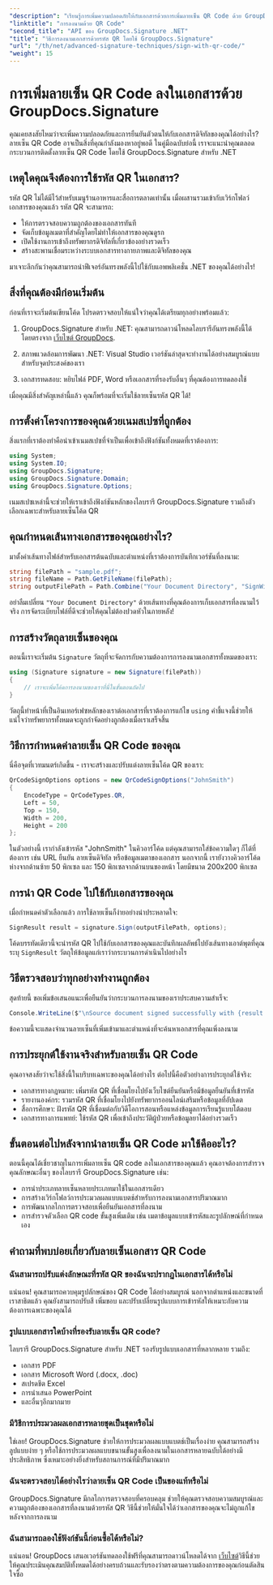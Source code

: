 ```yaml
---
"description": "เรียนรู้การเพิ่มความปลอดภัยให้กับเอกสารด้วยการเพิ่มลายเซ็น QR Code ด้วย GroupDocs.Signature สำหรับ .NET ใช้งานง่าย พร้อมตัวอย่างโค้ดที่สมบูรณ์"
"linktitle": "การลงนามด้วย QR Code"
"second_title": "API ของ GroupDocs.Signature .NET"
"title": "วิธีการลงนามเอกสารด้วยรหัส QR โดยใช้ GroupDocs.Signature"
"url": "/th/net/advanced-signature-techniques/sign-with-qr-code/"
"weight": 15
---
```


# การเพิ่มลายเซ็น QR Code ลงในเอกสารด้วย GroupDocs.Signature

คุณเคยสงสัยไหมว่าจะเพิ่มความปลอดภัยและการยืนยันตัวตนให้กับเอกสารดิจิทัลของคุณได้อย่างไร? ลายเซ็น QR Code อาจเป็นสิ่งที่คุณกำลังมองหาอยู่พอดี ในคู่มือฉบับย่อนี้ เราจะแนะนำคุณตลอดกระบวนการติดตั้งลายเซ็น QR Code โดยใช้ GroupDocs.Signature สำหรับ .NET

## เหตุใดคุณจึงต้องการใช้รหัส QR ในเอกสาร?

รหัส QR ไม่ได้มีไว้สำหรับเมนูร้านอาหารและสื่อการตลาดเท่านั้น เมื่อผสานรวมเข้ากับเวิร์กโฟลว์เอกสารของคุณแล้ว รหัส QR จะสามารถ:

- ให้การตรวจสอบความถูกต้องของเอกสารทันที
- จัดเก็บข้อมูลเมตาที่สำคัญโดยไม่ทำให้เอกสารของคุณดูรก
- เปิดใช้งานการเข้าถึงทรัพยากรดิจิทัลที่เกี่ยวข้องอย่างรวดเร็ว
- สร้างสะพานเชื่อมระหว่างระบบเอกสารทางกายภาพและดิจิทัลของคุณ

มาเจาะลึกกันว่าคุณสามารถนำฟีเจอร์อันทรงพลังนี้ไปใช้กับแอพพลิเคชั่น .NET ของคุณได้อย่างไร!

## สิ่งที่คุณต้องมีก่อนเริ่มต้น

ก่อนที่เราจะเริ่มต้นเขียนโค้ด โปรดตรวจสอบให้แน่ใจว่าคุณได้เตรียมทุกอย่างพร้อมแล้ว:

1. GroupDocs.Signature สำหรับ .NET: คุณสามารถดาวน์โหลดไลบรารีอันทรงพลังนี้ได้โดยตรงจาก [เว็บไซต์ GroupDocs](https://releases-groupdocs.com/signature/net/).

2. สภาพแวดล้อมการพัฒนา .NET: Visual Studio เวอร์ชันล่าสุดจะทำงานได้อย่างสมบูรณ์แบบสำหรับจุดประสงค์ของเรา

3. เอกสารทดสอบ: หยิบไฟล์ PDF, Word หรือเอกสารที่รองรับอื่นๆ ที่คุณต้องการทดลองใช้

เมื่อคุณมีสิ่งสำคัญเหล่านี้แล้ว คุณก็พร้อมที่จะเริ่มใช้ลายเซ็นรหัส QR ได้!

## การตั้งค่าโครงการของคุณด้วยเนมสเปซที่ถูกต้อง

สิ่งแรกที่เราต้องทำคือนำเข้าเนมสเปซที่จำเป็นเพื่อเข้าถึงฟังก์ชันทั้งหมดที่เราต้องการ:

```csharp
using System;
using System.IO;
using GroupDocs.Signature;
using GroupDocs.Signature.Domain;
using GroupDocs.Signature.Options;
```

เนมสเปซเหล่านี้จะช่วยให้เราเข้าถึงฟังก์ชันหลักของไลบรารี GroupDocs.Signature รวมถึงตัวเลือกเฉพาะสำหรับลายเซ็นโค้ด QR

## คุณกำหนดเส้นทางเอกสารของคุณอย่างไร?

มาตั้งค่าเส้นทางไฟล์สำหรับเอกสารต้นฉบับและตำแหน่งที่เราต้องการบันทึกเวอร์ชันที่ลงนาม:

```csharp
string filePath = "sample.pdf";
string fileName = Path.GetFileName(filePath);
string outputFilePath = Path.Combine("Your Document Directory", "SignWithQRCode", fileName);
```

อย่าลืมเปลี่ยน `"Your Document Directory"` ด้วยเส้นทางที่คุณต้องการเก็บเอกสารที่ลงนามไว้จริง การจัดระเบียบไฟล์ที่ดีจะช่วยให้คุณไม่ต้องปวดหัวในภายหลัง!

## การสร้างวัตถุลายเซ็นของคุณ

ตอนนี้เราจะเริ่มต้น `Signature` วัตถุที่จะจัดการกับความต้องการการลงนามเอกสารทั้งหมดของเรา:

```csharp
using (Signature signature = new Signature(filePath))
{
    // เราจะเพิ่มโค้ดการลงนามของเราที่นี่ในขั้นตอนถัดไป
}
```

วัตถุนี้ทำหน้าที่เป็นอินเทอร์เฟซหลักของเราต่อเอกสารที่เราต้องการแก้ไข `using` คำชี้แจงนี้ช่วยให้แน่ใจว่าทรัพยากรทั้งหมดจะถูกกำจัดอย่างถูกต้องเมื่อเราเสร็จสิ้น

## วิธีการกำหนดค่าลายเซ็น QR Code ของคุณ

นี่คือจุดที่เวทมนตร์เกิดขึ้น - เราจะสร้างและปรับแต่งลายเซ็นโค้ด QR ของเรา:

```csharp
QrCodeSignOptions options = new QrCodeSignOptions("JohnSmith")
{
    EncodeType = QrCodeTypes.QR,
    Left = 50,
    Top = 150,
    Width = 200,
    Height = 200
};
```

ในตัวอย่างนี้ เรากำลังเข้ารหัส "JohnSmith" ในคิวอาร์โค้ด แต่คุณสามารถใส่ข้อความใดๆ ก็ได้ที่ต้องการ เช่น URL ยืนยัน ลายเซ็นดิจิทัล หรือข้อมูลเมตาของเอกสาร นอกจากนี้ เรายังวางคิวอาร์โค้ดห่างจากด้านซ้าย 50 พิกเซล และ 150 พิกเซลจากด้านบนของหน้า โดยมีขนาด 200x200 พิกเซล

## การนำ QR Code ไปใช้กับเอกสารของคุณ

เมื่อกำหนดค่าตัวเลือกแล้ว การใช้ลายเซ็นก็ง่ายอย่างน่าประหลาดใจ:

```csharp
SignResult result = signature.Sign(outputFilePath, options);
```

โค้ดบรรทัดเดียวนี้จะนำรหัส QR ไปใช้กับเอกสารของคุณและบันทึกผลลัพธ์ไปยังเส้นทางเอาต์พุตที่คุณระบุ `SignResult` วัตถุให้ข้อมูลแก่เราว่ากระบวนการดำเนินไปอย่างไร

## วิธีตรวจสอบว่าทุกอย่างทำงานถูกต้อง

สุดท้ายนี้ ขอเพิ่มข้อเสนอแนะเพื่อยืนยันว่ากระบวนการลงนามของเราประสบความสำเร็จ:

```csharp
Console.WriteLine($"\nSource document signed successfully with {result.Succeeded.Count} signature(s).\nFile saved at {outputFilePath}.");
```

ข้อความนี้จะแสดงจำนวนลายเซ็นที่เพิ่มเข้ามาและตำแหน่งที่จะค้นหาเอกสารที่คุณเพิ่งลงนาม

## การประยุกต์ใช้งานจริงสำหรับลายเซ็น QR Code

คุณอาจสงสัยว่าจะใช้สิ่งนี้ในบริบทเฉพาะของคุณได้อย่างไร ต่อไปนี้คือตัวอย่างการประยุกต์ใช้จริง:

- เอกสารทางกฎหมาย: เพิ่มรหัส QR ที่เชื่อมโยงไปยังเว็บไซต์ยืนยันหรือมีข้อมูลยืนยันที่เข้ารหัส
- รายงานองค์กร: รวมรหัส QR ที่เชื่อมโยงไปยังทรัพยากรออนไลน์เสริมหรือข้อมูลที่อัปเดต
- สื่อการศึกษา: ฝังรหัส QR ที่เชื่อมต่อกับวิดีโอการสอนหรือแหล่งข้อมูลการเรียนรู้แบบโต้ตอบ
- เอกสารทางการแพทย์: ใช้รหัส QR เพื่อเข้าถึงประวัติผู้ป่วยหรือข้อมูลยาได้อย่างรวดเร็ว

## ขั้นตอนต่อไปหลังจากนำลายเซ็น QR Code มาใช้คืออะไร?

ตอนนี้คุณได้เชี่ยวชาญในการเพิ่มลายเซ็น QR code ลงในเอกสารของคุณแล้ว คุณอาจต้องการสำรวจคุณลักษณะอื่นๆ ของไลบรารี GroupDocs.Signature เช่น:

- การนำประเภทลายเซ็นหลายประเภทมาใช้ในเอกสารเดียว
- การสร้างเวิร์กโฟลว์การประมวลผลแบบแบตช์สำหรับการลงนามเอกสารปริมาณมาก
- การพัฒนากลไกการตรวจสอบเพื่อยืนยันเอกสารที่ลงนาม
- การสำรวจตัวเลือก QR code ขั้นสูงเพิ่มเติม เช่น เมตาข้อมูลแบบเข้ารหัสและรูปลักษณ์ที่กำหนดเอง

## คำถามที่พบบ่อยเกี่ยวกับลายเซ็นเอกสาร QR Code

### ฉันสามารถปรับแต่งลักษณะที่รหัส QR ของฉันจะปรากฏในเอกสารได้หรือไม่

แน่นอน! คุณสามารถควบคุมรูปลักษณ์ของ QR Code ได้อย่างสมบูรณ์ นอกจากตำแหน่งและขนาดที่เราสาธิตแล้ว คุณยังสามารถปรับสี เพิ่มขอบ และปรับเปลี่ยนรูปแบบการเข้ารหัสให้เหมาะกับความต้องการเฉพาะของคุณได้

### รูปแบบเอกสารใดบ้างที่รองรับลายเซ็น QR code?

ไลบรารี GroupDocs.Signature สำหรับ .NET รองรับรูปแบบเอกสารที่หลากหลาย รวมถึง:
- เอกสาร PDF
- เอกสาร Microsoft Word (.docx, .doc)
- สเปรดชีต Excel
- การนำเสนอ PowerPoint
- และอื่นๆอีกมากมาย

### มีวิธีการประมวลผลเอกสารหลายชุดเป็นชุดหรือไม่

ใช่เลย! GroupDocs.Signature ช่วยให้การประมวลผลแบบแบตช์เป็นเรื่องง่าย คุณสามารถสร้างลูปแบบง่าย ๆ หรือใช้การประมวลผลแบบขนานขั้นสูงเพื่อลงนามในเอกสารหลายฉบับได้อย่างมีประสิทธิภาพ ซึ่งเหมาะอย่างยิ่งสำหรับสถานการณ์ที่มีปริมาณมาก

### ฉันจะตรวจสอบได้อย่างไรว่าลายเซ็น QR Code เป็นของแท้หรือไม่

GroupDocs.Signature มีกลไกการตรวจสอบที่ครอบคลุม ช่วยให้คุณตรวจสอบความสมบูรณ์และความถูกต้องของเอกสารที่ลงนามด้วยรหัส QR วิธีนี้ช่วยให้มั่นใจได้ว่าเอกสารของคุณจะไม่ถูกแก้ไขหลังจากการลงนาม

### ฉันสามารถลองใช้ฟังก์ชันนี้ก่อนซื้อได้หรือไม่?

แน่นอน! GroupDocs เสนอเวอร์ชันทดลองใช้ฟรีที่คุณสามารถดาวน์โหลดได้จาก [เว็บไซต์](https://releases.groupdocs.com/)วิธีนี้ช่วยให้คุณประเมินคุณสมบัติทั้งหมดได้อย่างครบถ้วนและรับรองว่าตรงตามความต้องการของคุณก่อนตัดสินใจซื้อ
